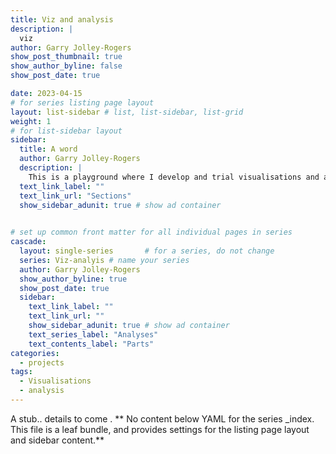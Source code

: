 ```yaml
---
title: Viz and analysis
description: |
  viz
author: Garry Jolley-Rogers
show_post_thumbnail: true
show_author_byline: false
show_post_date: true

date: 2023-04-15
# for series listing page layout
layout: list-sidebar # list, list-sidebar, list-grid
weight: 1 
# for list-sidebar layout
sidebar: 
  title: A word
  author: Garry Jolley-Rogers
  description: |
    This is a playground where I develop and trial visualisations and analyses.
  text_link_label: ""
  text_link_url: "Sections"
  show_sidebar_adunit: true # show ad container
 

# set up common front matter for all individual pages in series
cascade:
  layout: single-series       # for a series, do not change
  series: Viz-analyis # name your series
  author: Garry Jolley-Rogers
  show_author_byline: true
  show_post_date: true
  sidebar:
    text_link_label: ""
    text_link_url: ""
    show_sidebar_adunit: true # show ad container
    text_series_label: "Analyses" 
    text_contents_label: "Parts"
categories:
  - projects
tags:
  - Visualisations
  - analysis 
---
```



A stub..  details to come .
** No content below YAML for the series _index. This file is a leaf bundle, and provides settings for the listing page layout and sidebar content.**